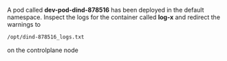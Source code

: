 
A pod called **dev-pod-dind-878516** has been deployed in the default namespace. Inspect the logs for the container called **log-x** and redirect the warnings to 
```bash
/opt/dind-878516_logs.txt
```
 on the controlplane node